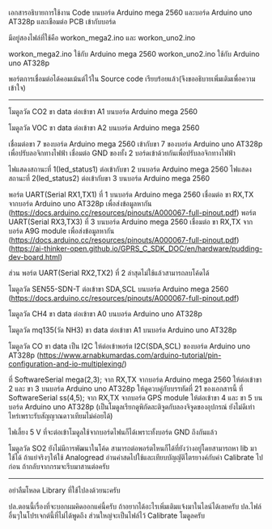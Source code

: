 เอกสารอธิบายการใช้งาน Code บนบอร์ด Arduino mega 2560 และบอร์ด Arduino uno AT328p และเชือมต่อ PCB เข้ากับบอร์ด

มีอยู่สองไฟล์ที่ใช้คือ workon_mega2.ino และ workon_uno2.ino

workon_mega2.ino ใช้กับ Arduino mega 2560
workon_uno2.ino ใช้กับ Arduino uno AT328p

พอร์ตการเชื่อมต่อได้คอมเม้นต์ไว้ใน Source code เรียบร้อยแล้ว(จึงขออธิบายเพิ่มเติมเพื่อความเข้าใจ)
*****************************************************************************

โมดูลวัด CO2 ขา data ต่อเข้าขา A1 บนบอร์ด Arduino mega 2560

โมดูลวัด VOC ขา data ต่อเข้าขา A2 บนบอร์ด Arduino mega 2560

เชื่อมต่อขา 7 ของบอร์ด Arduino mega 2560 เข้ากับขา 7 ของบอร์ด Arduino uno AT328p เพื่อปรับลอจิกทางไฟฟ้า
เชื่อมต่อ GND ของทั้ง 2 บอร์ดเข้าด้วยกันเพื่อปรับลอจิกทางไฟฟ้า

ไฟแสดงสถานะที่ 1(led_status1) ต่อเข้ากับขา 2 บนบอร์ด Arduino mega 2560
ไฟแสดงสถานะที่ 2(led_status2) ต่อเข้ากับขา 3 บนบอร์ด Arduino mega 2560

พอร์ต UART(Serial RX1,TX1) ที่ 1 บนบอร์ด Arduino mega 2560 เชื่อมต่อ ขา RX,TX จากบอร์ด Arduino uno AT328p เพื่อส่งข้อมูลหากัน (https://docs.arduino.cc/resources/pinouts/A000067-full-pinout.pdf)
พอร์ต UART(Serial RX3,TX3) ที่ 3 บนบอร์ด Arduino mega 2560 เชื่อมต่อ ขา RX,TX จากบอร์ด A9G module เพื่อส่งข้อมูลหากัน (https://docs.arduino.cc/resources/pinouts/A000067-full-pinout.pdf)(https://ai-thinker-open.github.io/GPRS_C_SDK_DOC/en/hardware/pudding-dev-board.html)

ส่วน พอร์ต UART(Serial RX2,TX2) ที่ 2 ล่าสุดไม่ใช้แล้วสามารถลบโค้ดได้

โมดูลวัด SEN55-SDN-T ต่อเข้าขา SDA,SCL บนบอร์ด Arduino mega 2560 (https://docs.arduino.cc/resources/pinouts/A000067-full-pinout.pdf)

โมดูลวัด CH4 ขา data ต่อเข้าขา A0 บนบอร์ด Arduino uno AT328p

โมดูลวัด mq135(วัด NH3) ขา data ต่อเข้าขา A1 บนบอร์ด Arduino uno AT328p

โมดูลวัด CO ขา data เป็น I2C ให้ต่อเข้าพอร์ต I2C(SDA,SCL) ของบอร์ด Arduino uno AT328p (https://www.arnabkumardas.com/arduino-tutorial/pin-configuration-and-io-multiplexing/)

ที่ SoftwareSerial mega(2,3); จาก RX,TX จากบอร์ด Arduino mega 2560 ให้ต่อเข้าขา 2 และ ขา 3 บนบอร์ด Arduino uno AT328p ให้ดูควบคู่กับบรรทัดที่ 21 ของเอกสารนี้
ที่ SoftwareSerial ss(4,5); จาก RX,TX จากบอร์ด GPS module ให้ต่อเข้าขา 4 และ ขา 5 บนบอร์ด Arduino uno AT328p (เป็นโมดูลเรียกดูพิกัดละติจูดกับลองจิจูดของอุปกรณ์ ยังไม่ดีเท่าไหร่เพราะรับสัญญาณดาวเทียมไม่ค่อยได้)

ไฟเลี้ยง 5 V ที่จะต่อเข้าโมดูลใช้จากบอร์ดไฟนก็ได้เพราะทั้งบอร์ด GND ถึงกันแล้ว

โมดูลวัด SO2 ยังไม่มีการพัฒนาในโค้ด สามารถต่อพอร์ตไหนก็ได้ที่ยังว่างอยู่โดยสามารถหา lib มาใช้ได้ ถ้าแย่จริงๆให้ใช้ Analogread อ่านค่าสดไปใช้และเทียบบัญญัติไตรยางค์กับค่า Calibrate ไปก่อน ถ้ากลับจากกรมจะรีบมาสานต่อครับ

*****************************************************************************

อย่าลืมโหลด Library ที่ใช้ไปลงด้วยนะครับ

ปล.ตอนนี้เรื่องที่จะบอกผมคิดออกแค่นี้ครับ ถ้าอยากได้อะไรเพิ่มเติมแจ้งมาในไลน์ได้เลยครับ
ปล.ไฟล์อื่นๆในโปรเจกต์นี้ที่ไม่ได้พูดถึง ส่วนใหญ่จะเป็นไฟล์ไว้ Calibrate โมดูลครับ



